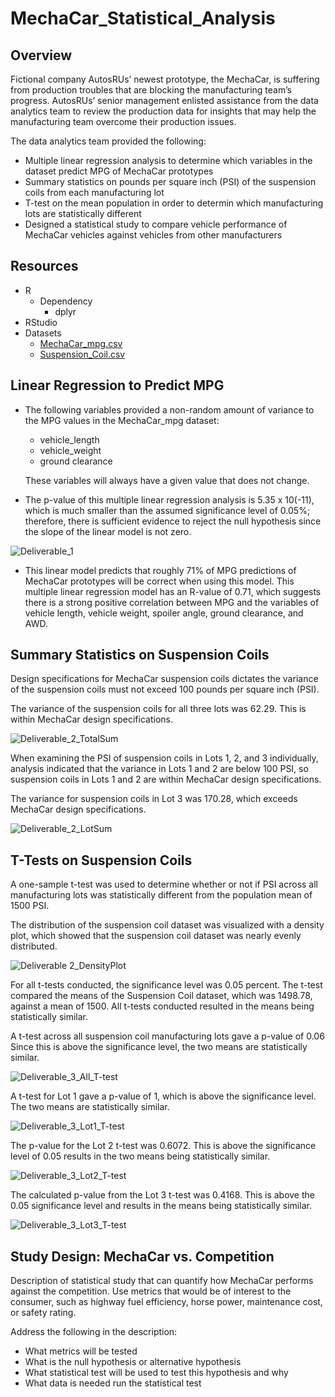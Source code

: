 # MechaCar_Statistical_Analysis

## Overview
Fictional company AutosRUs’ newest prototype, the MechaCar, is suffering from production troubles that are blocking the manufacturing team’s progress. AutosRUs’ senior management enlisted assistance from the data analytics team to review the production data for insights that may help the manufacturing team overcome their production issues.

The data analytics team provided the following:
- Multiple linear regression analysis to determine which variables in the dataset predict MPG of MechaCar prototypes
- Summary statistics on pounds per square inch (PSI) of the suspension coils from each manufacturing lot
- T-test on the mean population in order to determin which manufacturing lots are statistically different
- Designed a statistical study to compare vehicle performance of MechaCar vehicles against vehicles from other manufacturers


## Resources
- R
    - Dependency
        - dplyr
- RStudio
- Datasets
    - [MechaCar_mpg.csv](https://github.com/acfthomson/MechaCar_Statistical_Analysis/tree/main/Resources)
    - [Suspension_Coil.csv](https://github.com/acfthomson/MechaCar_Statistical_Analysis/tree/main/Resources)


## Linear Regression to Predict MPG
- The following variables provided a non-random amount of variance to the MPG values in the MechaCar_mpg dataset:
	- vehicle_length
	- vehicle_weight
	- ground clearance
	
	These variables will always have a given value that does not change.

- The p-value of this multiple linear regression analysis is 5.35 x 10(-11), which is much smaller than the assumed significance level of 0.05%; therefore, there is sufficient evidence to reject the null hypothesis since the slope of the linear model is not zero.

![Deliverable_1](https://user-images.githubusercontent.com/73897240/111533492-382a8e80-873d-11eb-9774-810cc4714530.PNG)

- This linear model predicts that roughly 71% of MPG predictions of MechaCar prototypes will be correct when using this model.  This multiple linear regression model has an R-value of 0.71, which suggests there is a strong positive correlation between MPG and the variables of vehicle length, vehicle weight, spoiler angle, ground clearance, and AWD.  


## Summary Statistics on Suspension Coils
Design specifications for MechaCar suspension coils dictates the variance of the suspension coils must not exceed 100 pounds per square inch (PSI).

The variance of the suspension coils for all three lots was 62.29.  This is within MechaCar design specifications.

![Deliverable_2_TotalSum](https://user-images.githubusercontent.com/73897240/111684819-91f28d80-87fd-11eb-8ef9-fdac277f5e79.PNG)

When examining the PSI of suspension coils in Lots 1, 2, and 3 individually, analysis indicated that the variance in Lots 1 and 2 are below 100 PSI, so suspension coils in Lots 1 and 2 are within MechaCar design specifications.

The variance for suspension coils in Lot 3 was 170.28, which exceeds MechaCar design specifications.

![Deliverable_2_LotSum](https://user-images.githubusercontent.com/73897240/111684910-adf62f00-87fd-11eb-83ae-61fa9cbc2a20.PNG)


## T-Tests on Suspension Coils
A one-sample t-test was used to determine whether or not if PSI across all manufacturing lots was statistically different from the population mean of 1500 PSI.  

The distribution of the suspension coil dataset was visualized with a density plot, which showed that the suspension coil dataset was nearly evenly distributed.

![Deliverable 2_DensityPlot](https://user-images.githubusercontent.com/73897240/111689655-ae44f900-8802-11eb-9614-1eabadc5ac0f.png)


For all t-tests conducted, the significance level was 0.05 percent.  The t-test compared the means of the Suspension Coil dataset, which was 1498.78, against a mean of 1500.  All t-tests conducted resulted in the means being statistically similar.

A t-test across all suspension coil manufacturing lots gave a p-value of 0.06  Since this is above the significance level, the two means are statistically similar.

![Deliverable_3_All_T-test](https://user-images.githubusercontent.com/73897240/111695403-72616200-8809-11eb-84fd-b6f08ff35548.PNG)


A t-test for Lot 1 gave a p-value of 1, which is above the significance level.  The two means are statistically similar.

![Deliverable_3_Lot1_T-test](https://user-images.githubusercontent.com/73897240/111695910-fca9c600-8809-11eb-99cf-86e11bffea76.PNG)


The p-value for the Lot 2 t-test was 0.6072.  This is above the significance level of 0.05 results in the two means being statistically similar.

![Deliverable_3_Lot2_T-test](https://user-images.githubusercontent.com/73897240/111696909-4050ff80-880b-11eb-98d8-ca50bad8b0b6.PNG)


The calculated p-value from the Lot 3 t-test was 0.4168.  This is above the 0.05 significance level and results in the means being statistically similar.

![Deliverable_3_Lot3_T-test](https://user-images.githubusercontent.com/73897240/111697229-b0f81c00-880b-11eb-9a3a-39b20d47cdc9.PNG)


## Study Design: MechaCar vs. Competition
Description of statistical study that can quantify how MechaCar performs against the competition.  Use metrics that would be of interest to the consumer, such as highway fuel efficiency, horse power, maintenance cost, or safety rating.

Address the following in the description:
- What metrics will be tested
- What is the null hypothesis or alternative hypothesis
- What statistical test will be used to test this hypothesis and why
- What data is needed run the statistical test

